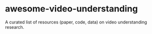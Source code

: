 # awesome-video-understanding
A curated list of resources (paper, code, data) on video understanding research.
